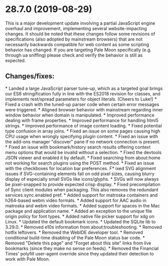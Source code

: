 <h1>28.7.0 (2019-08-29)</h1>
This is a major development update involving a partial JavaScript engine overhaul and improvement, implementing several website-impacting changes. It should be noted that these changes follow some revisions of specifications (also adopted by mainstream browsers) that are not necessarily backwards compatible for web content as some scripting behavior has changed. If you are targeting Pale Moon specifically (e.g. through ua sniffing) please check and verify the behavior is still as expected.
<h2>Changes/fixes:</h2>
* Landed a large JavaScript parser tune-up, which as a targeted goal brings our ES6 stringification fully in line with the ES2018 revision for classes, and implements rest/spread parameters for object literals. (Cheers to Luke!)
* Fixed a crash with the tuned-up parser code when certain error messages were triggered.
* Aligned browser behavior with mainstream regarding inner window behavior when domain is manipulated.
* Improved performance dealing with frame properties.
* Improved performance for handling html5 strings.
* Improved performance of image content loading.
* Fixed potential type confusion in array joins.
* Fixed an issue on some pages causing high CPU usage when wrongly specifying plugin content.
* Fixed an issue with the add-ons manager "discover" pane if no network connection is present.
* Fixed an issue with bookmark/history search results offering context menu options that would be invalid without a selection.
* Fixed the devtools JSON viewer and enabled it by default.
* Fixed searching from about:home not working for search plugins using the POST method.
* Fixed an issue with the checkboxes for location bar preferences.
F* ixed SVG alignment issues if SVG-containing elements fall on odd pixel sizes, causing blurry display of especially small SVGs like icons/glyphs.
* SVGs will now always be pixel-snapped to provide expected crisp display.
* Fixed precompilation of Sync client modules when packaging. This also removes the redundant services.sync.enabled pref.
* Added support for matroska containers and h264-based webm video formats.
* Added support for AAC audio in matroska and webm video formats.
* Added support for spaces in the Mac package and application name.
* Added an exception to the unique file origin policy for font types.
* Added native file picker support for xdg on Linux.
* Updated the default bookmark icons.
* Updated the SQLite lib to 3.29.0.
* Removed e10s information from about:troubleshooting.
* Removed hotfix leftovers.
* Removed the WebIDE developer tool.
* Removed conditional build-time disabling of the Pale Moon status bar code.
* Removed "Delete this page" and "Forget about this site" links from live bookmarks (since they make no sense on feeds).
* Removed the Financial Times' polyfill user-agent override since they updated their detection to work with Pale Moon.
